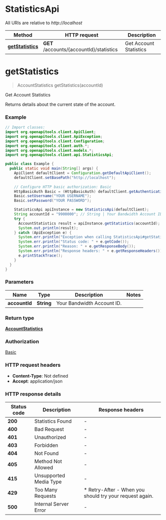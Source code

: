 # StatisticsApi

All URIs are relative to *http://localhost*

| Method | HTTP request | Description |
|------------- | ------------- | -------------|
| [**getStatistics**](StatisticsApi.md#getStatistics) | **GET** /accounts/{accountId}/statistics | Get Account Statistics |


<a id="getStatistics"></a>
# **getStatistics**
> AccountStatistics getStatistics(accountId)

Get Account Statistics

Returns details about the current state of the account.

### Example
```java
// Import classes:
import org.openapitools.client.ApiClient;
import org.openapitools.client.ApiException;
import org.openapitools.client.Configuration;
import org.openapitools.client.auth.*;
import org.openapitools.client.models.*;
import org.openapitools.client.api.StatisticsApi;

public class Example {
  public static void main(String[] args) {
    ApiClient defaultClient = Configuration.getDefaultApiClient();
    defaultClient.setBasePath("http://localhost");
    
    // Configure HTTP basic authorization: Basic
    HttpBasicAuth Basic = (HttpBasicAuth) defaultClient.getAuthentication("Basic");
    Basic.setUsername("YOUR USERNAME");
    Basic.setPassword("YOUR PASSWORD");

    StatisticsApi apiInstance = new StatisticsApi(defaultClient);
    String accountId = "9900000"; // String | Your Bandwidth Account ID.
    try {
      AccountStatistics result = apiInstance.getStatistics(accountId);
      System.out.println(result);
    } catch (ApiException e) {
      System.err.println("Exception when calling StatisticsApi#getStatistics");
      System.err.println("Status code: " + e.getCode());
      System.err.println("Reason: " + e.getResponseBody());
      System.err.println("Response headers: " + e.getResponseHeaders());
      e.printStackTrace();
    }
  }
}
```

### Parameters

| Name | Type | Description  | Notes |
|------------- | ------------- | ------------- | -------------|
| **accountId** | **String**| Your Bandwidth Account ID. | |

### Return type

[**AccountStatistics**](AccountStatistics.md)

### Authorization

[Basic](../README.md#Basic)

### HTTP request headers

 - **Content-Type**: Not defined
 - **Accept**: application/json

### HTTP response details
| Status code | Description | Response headers |
|-------------|-------------|------------------|
| **200** | Statistics Found |  -  |
| **400** | Bad Request |  -  |
| **401** | Unauthorized |  -  |
| **403** | Forbidden |  -  |
| **404** | Not Found |  -  |
| **405** | Method Not Allowed |  -  |
| **415** | Unsupported Media Type |  -  |
| **429** | Too Many Requests |  * Retry-After - When you should try your request again. <br>  |
| **500** | Internal Server Error |  -  |


